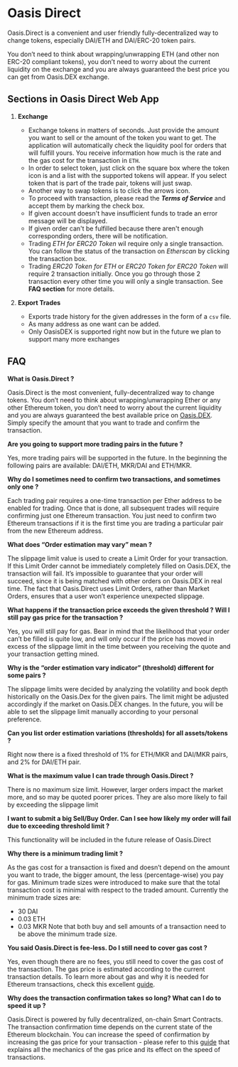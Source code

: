 
# Oasis Direct  
Oasis.Direct is a convenient and user friendly fully-decentralized way to change tokens, especially DAI/ETH and DAI/ERC-20 token pairs.   
  
You don’t need to think about wrapping/unwrapping ETH (and other non ERC-20 compliant tokens), you don’t need to worry about the current liquidity on the exchange and you are always guaranteed the best price you can get from Oasis.DEX exchange.

## Sections in Oasis Direct Web App

 1. **Exchange** 
    *  Exchange tokens in matters of seconds. Just provide the amount you want to sell or the amount of the token you want to get. The application will automatically check the liquidity pool for orders that will fulfill yours. You  receive information how much is the rate and the gas cost for the transaction in `ETH`.
    * In order to select token, just click on the square box where the token icon is and a list with the supported tokens will appear. If you select token that is part of the trade pair, tokens will just swap.
    * Another way to swap tokens is to click the arrows icon.
    * To proceed with transaction, please read the _**Terms of Service**_ and accept them by marking the check box.
    * If given account doesn't have insufficient funds to trade an error message will be displayed.
    * If given order can't be fulfilled because there aren't enough corresponding orders, there will be notification.
    * Trading _ETH for ERC20 Token_ wil require only a single transaction. You can follow the status of the transaction on _Etherscan_ by clicking the transaction box.
    * Trading _ERC20 Token for ETH_  or _ERC20 Token for ERC20 Token_ will require 2 transaction initially. Once you go through those 2 transaction every other time you will only a single transaction. See **FAQ section** for more details.
   
 2. **Export Trades**
	* Exports trade history for the given addresses in the form of a `csv` file.
	* As many address as one want can be added. 
	* Only OasisDEX is supported right now but in the future we plan to support many more exchanges


## FAQ

**What is Oasis.Direct ?**

Oasis.Direct is the most convenient, fully-decentralized way to change tokens. You don’t need to think about wrapping/unwrapping Ether or any other Ethereum token, you don’t need to worry about the current liquidity and you are always guaranteed the best available price on [Oasis.DEX](www.oasisdex.com). Simply specify the amount that you want to trade and confirm the transaction. 


**Are you going to support more trading pairs in the future ?**


Yes, more trading pairs will be supported in the future. In the beginning the following pairs are available: DAI/ETH, MKR/DAI and ETH/MKR. 

**Why do I sometimes need to confirm two transactions, and sometimes only one ?**

Each trading pair requires a one-time transaction per Ether address to be enabled for trading. Once that is done, all subsequent trades will require confirming just one Ethereum transaction. 
You just need to confirm two Ethereum transactions if it is the first time you are trading a particular pair from the new Ethereum address.

**What does “Order estimation may vary” mean ?**

The slippage limit value is used to create a Limit Order for your transaction. If this Limit Order cannot be immediately completely filled on Oasis.DEX, the transaction will fail. It’s impossible to guarantee that your order will succeed, since it is being matched with other orders on Oasis.DEX in real time. The fact that Oasis.Direct uses Limit Orders, rather than Market Orders, ensures that a user won’t experience unexpected slippage. 

**What happens if the transaction price exceeds the given threshold ? Will I still pay gas price for the transaction ?** 

Yes, you will still pay for gas. Bear in mind that the likelihood that your order can’t be filled is quite low, and will only occur if the price has moved in excess of the slippage limit in the time between you receiving the quote and your transaction getting mined.

**Why is the “order estimation vary indicator” (threshold) different for some pairs ?** 

The slippage limits were decided by analyzing the volatility and book depth historically on the Oasis.Dex for the given pairs. The limit might be adjusted accordingly if the market on Oasis.DEX changes. In the future, you will be able to set the slippage limit manually according to your personal preference.

**Can you list order estimation variations (thresholds) for all assets/tokens ?** 

Right now there is  a fixed threshold of 1% for ETH/MKR and DAI/MKR pairs, and 2% for DAI/ETH pair. 

**What is the maximum value I can trade through Oasis.Direct ?**

There is no maximum size limit. However, larger orders impact the market more, and so may be quoted poorer prices. They are also more likely to fail by exceeding the slippage limit

**I want to submit a big Sell/Buy Order. Can I see how likely my order will fail due to exceeding threshold limit ?**

This functionality will be included in the future release of Oasis.Direct

**Why there is a minimum trading limit ?** 

As the gas cost for a transaction is fixed and doesn’t  depend on the amount you want to trade, the bigger amount, the less (percentage-wise) you pay for gas. Minimum trade sizes were introduced to make sure that the total transaction cost is minimal with respect to the traded amount. Currently the minimum trade sizes are:
 * 30 DAI
 * 0.03 ETH
 * 0.03 MKR
Note that both buy and sell amounts of a transaction need to be above the minimum trade size.


**You said Oasis.Direct is fee-less. Do I still need to cover gas cost ?** 


Yes, even though there are no fees, you still need to cover the gas cost of the transaction. The gas price is estimated according to the current transaction details. To learn more about gas and why it is needed for Ethereum transactions, check this excellent [guide](https://myetherwallet.github.io/knowledge-base/gas/what-is-gas-ethereum.html). 

**Why does the transaction confirmation takes so long? What can I do to speed it up ?** 


Oasis.Direct is powered by fully decentralized, on-chain Smart Contracts. The transaction confirmation time depends on the current state of the Ethereum blockchain. You can increase the speed of confirmation by increasing the gas price for your transaction - please refer to this [guide](https://myetherwallet.github.io/knowledge-base/gas/what-is-gas-ethereum.html) that explains all the mechanics of the gas price and its effect on the speed of transactions. 

  
